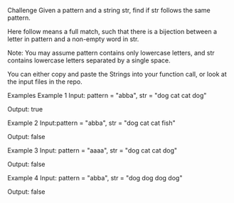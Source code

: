 Challenge
Given a pattern and a string str, find if str follows the same pattern.

Here follow means a full match, such that there is a bijection between a letter in pattern and a non-empty word in str.

Note: You may assume pattern contains only lowercase letters, and str contains lowercase letters separated by a single space.

You can either copy and paste the Strings into your function call, or look at the input files in the repo.

Examples
Example 1
Input: pattern = "abba", str = "dog cat cat dog"

Output: true

Example 2
Input:pattern = "abba", str = "dog cat cat fish"

Output: false

Example 3
Input: pattern = "aaaa", str = "dog cat cat dog"

Output: false

Example 4
Input: pattern = "abba", str = "dog dog dog dog"

Output: false

